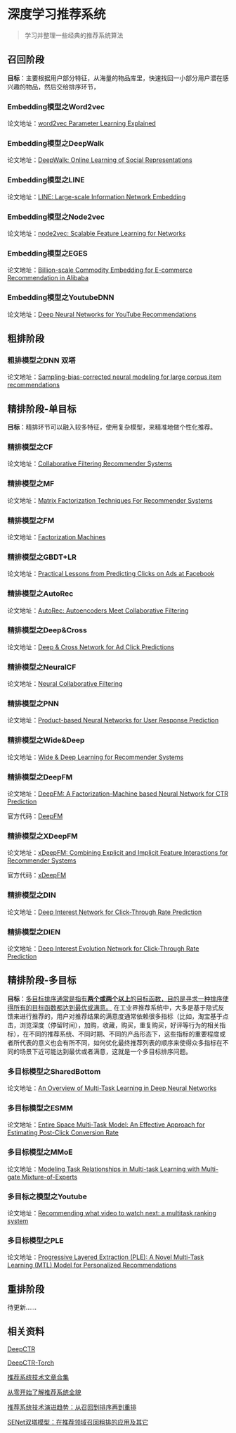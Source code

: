 # 深度学习推荐系统

> 学习并整理一些经典的推荐系统算法
## 召回阶段

**目标**：主要根据用户部分特征，从海量的物品库里，快速找回一小部分用户潜在感兴趣的物品，然后交给排序环节，

### Embedding模型之Word2vec

论文地址：[word2vec Parameter Learning Explained](https://arxiv.org/abs/1411.2738)

### Embedding模型之DeepWalk
论文地址：[DeepWalk: Online Learning of Social Representations](https://arxiv.org/abs/1403.6652)

### Embedding模型之LINE

论文地址：[LINE: Large-scale Information Network Embedding](https://arxiv.org/abs/1503.03578)

### Embedding模型之Node2vec

论文地址：[node2vec: Scalable Feature Learning for Networks](https://sci-hub.ren/https://dl.acm.org/doi/abs/10.1145/2939672.2939754)

### Embedding模型之EGES

论文地址：[Billion-scale Commodity Embedding for E-commerce Recommendation in Alibaba](https://dl.acm.org/doi/abs/10.1145/3219819.3219869)

### Embedding模型之YoutubeDNN

论文地址：[Deep Neural Networks for YouTube Recommendations](https://static.googleusercontent.com/media/research.google.com/en//pubs/archive/45530.pdf)

## 粗排阶段

### 粗排模型之DNN 双塔

论文地址：[Sampling-bias-corrected neural modeling for large corpus item recommendations](https://dl.acm.org/doi/10.1145/3298689.3346996)

## 精排阶段-单目标

**目标**：精排环节可以融入较多特征，使用复杂模型，来精准地做个性化推荐。

### 精排模型之CF

论文地址：[Collaborative Filtering Recommender Systems](https://sci-hub.ren/https://link.springer.com/chapter/10.1007/978-3-540-72079-9_9)

### 精排模型之MF

论文地址：[Matrix Factorization Techniques For Recommender Systems](https://sci-hub.ren/https://ieeexplore.ieee.org/abstract/document/5197422/)

### 精排模型之FM

论文地址：[Factorization Machines](https://ieeexplore.ieee.org/document/5694074)

### 精排模型之GBDT+LR

论文地址：[Practical Lessons from Predicting Clicks on Ads at Facebook](https://dl.acm.org/doi/abs/10.1145/2648584.2648589)

### 精排模型之AutoRec

论文地址：[AutoRec: Autoencoders Meet Collaborative Filtering](https://dl.acm.org/doi/abs/10.1145/2740908.2742726)

### 精排模型之Deep&Cross

论文地址：[Deep & Cross Network for Ad Click Predictions](https://arxiv.org/abs/1708.05123)

### 精排模型之NeuralCF

论文地址：[Neural Collaborative Filtering](https://arxiv.org/abs/1708.05031)

### 精排模型之PNN

论文地址：[Product-based Neural Networks for User Response Prediction](https://arxiv.org/abs/1611.00144)

### 精排模型之Wide&Deep

论文地址：[Wide & Deep Learning for Recommender Systems](https://arxiv.org/abs/1606.07792)

### 精排模型之DeepFM

论文地址：[DeepFM: A Factorization-Machine based Neural Network for CTR Prediction](https://arxiv.org/abs/1703.04247)

官方代码：[DeepFM](https://github.com/xue-pai/FuxiCTR)

### 精排模型之XDeepFM

论文地址：[xDeepFM: Combining Explicit and Implicit Feature Interactions for Recommender Systems](https://arxiv.org/abs/1803.05170)

官方代码：[xDeepFM](https://github.com/Leavingseason/xDeepFM)

### 精排模型之DIN

论文地址：[Deep Interest Network for Click-Through Rate Prediction](https://arxiv.org/abs/1706.06978)

### 精排模型之DIEN

论文地址：[Deep Interest Evolution Network for Click-Through Rate Prediction](https://arxiv.org/abs/1809.03672)

## 精排阶段-多目标

**目标**：<u>多目标排序通常是指有**两个或两个以上**的目标函数，目的是寻求一种排序使得所有的目标函数都达到最优或满意。</u> 在工业界推荐系统中，大多是基于隐式反馈来进行推荐的，用户对推荐结果的满意度通常依赖很多指标（比如，淘宝基于点击，浏览深度（停留时间），加购，收藏，购买，重复购买，好评等行为的相关指标），在不同的推荐系统、不同时期、不同的产品形态下，这些指标的重要程度或者所代表的意义也会有所不同，如何优化最终推荐列表的顺序来使得众多指标在不同的场景下近可能达到最优或者满意，这就是一个多目标排序问题。

### 多目标模型之SharedBottom

论文地址：[An Overview of Multi-Task Learning in Deep Neural Networks](https://arxiv.org/abs/1706.05098)

### 多目标模型之ESMM

论文地址：[Entire Space Multi-Task Model: An Effective Approach for
Estimating Post-Click Conversion Rate](https://sci-hub.ren/https://dl.acm.org/doi/abs/10.1145/3209978.3210104)

### 多目标模型之MMoE

论文地址：[Modeling Task Relationships in Multi-task Learning with Multi-gate Mixture-of-Experts](https://dl.acm.org/doi/abs/10.1145/3219819.3220007)

### 多目标之模型之Youtube

论文地址：[Recommending what video to watch next: a multitask ranking system](https://dl.acm.org/doi/10.1145/3298689.3346997)

### 多目标模型之PLE

论文地址：[Progressive Layered Extraction (PLE): A Novel Multi-Task Learning (MTL) Model for Personalized Recommendations](https://dl.acm.org/doi/abs/10.1145/3383313.3412236)

## 重排阶段

待更新......

## 相关资料
[DeepCTR](https://github.com/shenweichen/DeepCTR/tree/master/deepctr/models/multitask)

[DeepCTR-Torch](https://github.com/shenweichen/DeepCTR-Torch)

[推荐系统技术文章合集](https://github.com/cbamls/AI_Tutorial)

[从零开始了解推荐系统全貌](https://zhuanlan.zhihu.com/p/259985388)

[推荐系统技术演进趋势：从召回到排序再到重排](https://lumingdong.cn/technology-evolution-trend-of-recommendation-system.html)

[SENet双塔模型：在推荐领域召回粗排的应用及其它](https://mp.weixin.qq.com/s?__biz=Mzg4MzU1NjQ2Mw==&mid=2247499947&idx=1&sn=4bc119010b42a525b6ee3f4ea7cae0d3&chksm=cf4729abf830a0bd49635d552a5cb79e1419ac8edfc43f9d75113701c2426a91341eec2e4d75&scene=21#wechat_redirect)

